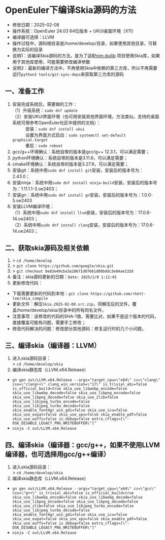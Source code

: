 # OpenEuler下编译Skia源码的方法 - 修改日期：2025-02-08 - 操作系统：OpenEuler 24.03 64位版本 + UKUI桌面环境（X11） - 编译器可选择：LLVM - 操作过程中，源码根目录是/home/develop/目录，如果使用其他目录，可替换为实际的目录 - 说明1：该编译Skia源码的方法，是为了适配[nim duilib](https://github.com/rhett-lee/nim_duilib) 项目使用Skia库，如果用于其他库使用，可能需要修改编译参数 - 说明2：最新的编译方法中，不再使用Skia中依赖的第三方库，所以不再需要运行`python3 tools/git-sync-deps`来获取第三方库的源码## 一、准备工作1. 安装完成系统后，需要做的工作：    （1）升级系统：`sudo dnf update`    （2）安装UKUI界面环境（也可用安装其他界面环境，方法类似。支持的桌面系统可用参考OpenEuler社区中提供的文档）：    　　　安装：`sudo dnf install ukui`    　　　设置为界面方式启动：`sudo systemctl set-default graphical.target`    　　　重启：`sudo reboot`    2. gcc/g++环境确认：系统自带的版本是gcc/g++ 12.3.1，可以满足需要；3. python环境确认：系统自带的版本是3.11.6，可以满足需要；4. cmake环境确认：系统自带的版本是3.27.9，可以满足需要；5. 安装git：系统中用`sudo dnf install git`安装，安装后的版本号为：2.43.0；6. 安装ninja：系统中用`sudo dnf install ninja-build`安装，安装后的版本号为：1.11.1.1-3.oe2403；7. 安装gn：系统中用`sudo dnf install gn`安装，安装后的版本号为：1.0.0-5.oe24038. 安装LLVM编译环境：    （1）系统中用`sudo dnf install llvm`安装，安装后的版本号为：17.0.6-14.oe2403；     （2）系统中用`sudo dnf install clang`安装，安装后的版本号为：17.0.6-14.oe2403；## 二、获取skia源码及相关依赖1. \> `cd /home/develop`    2. \> `git clone https://github.com/google/skia.git`    3. \> `git checkout 8e83e49cba3a28671d07661d88bddc3e84ae132d`    4. 备注：skia源码更新的日期：`Date: 2025/2/8 1:12:45`    5. 更新修改代码：     - 下载需要更新的代码到本地：`git clone https://github.com/rhett-lee/skia_compile`     - 更新文件：解压`Skia.2025-02-08.src.zip`，将解压后的文件，覆盖/home/develop/skia/目录中的所有同名文件。     - 注意事项：该修改的代码的SHA-1值，需要比对，如果不是这个版本的代码，直接覆盖可能有问题，需要手工修改；     - 修改代码解决的问题：修改部分其他源码：修复运行时的几个小问题。    ## 三、编译skia（编译器：LLVM）1. 进入skia源码目录：    \> `cd /home/develop/skia`2. 编译skia静态库（LLVM.x64.Release） - `gn gen out/LLVM.x64.Release --args="target_cpu=\"x64\" cc=\"clang\" cxx=\"clang++\" clang_win_version=\"17\" is_trivial_abi=false is_official_build=true skia_use_libwebp_encode=false skia_use_libwebp_decode=false skia_use_libpng_encode=false skia_use_libpng_decode=false skia_use_zlib=false skia_use_libjpeg_turbo_encode=false skia_use_libjpeg_turbo_decode=false skia_enable_fontmgr_win_gdi=false skia_use_icu=false skia_use_expat=false skia_use_xps=false skia_enable_pdf=false skia_use_wuffs=false is_debug=false extra_cflags=[\"-DSK_DISABLE_LEGACY_PNG_WRITEBUFFER\"]"`     - `ninja -C out/LLVM.x64.Release` ## 四、编译skia（编译器：gcc/g++，如果不使用LLVM编译器，也可选择用gcc/g++编译）1. 进入skia源码目录：    \> `cd /home/develop/skia`2. 编译skia静态库（LLVM.x64.Release） - `gn gen out/LLVM.x64.Release --args="target_cpu=\"x64\" cc=\"gcc\" cxx=\"g++\" is_trivial_abi=false is_official_build=true skia_use_libwebp_encode=false skia_use_libwebp_decode=false skia_use_libpng_encode=false skia_use_libpng_decode=false skia_use_zlib=false skia_use_libjpeg_turbo_encode=false skia_use_libjpeg_turbo_decode=false skia_enable_fontmgr_win_gdi=false skia_use_icu=false skia_use_expat=false skia_use_xps=false skia_enable_pdf=false skia_use_wuffs=false is_debug=false extra_cflags=[\"-DSK_DISABLE_LEGACY_PNG_WRITEBUFFER\"]"`     - `ninja -C out/LLVM.x64.Release`